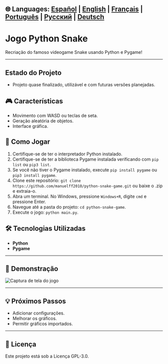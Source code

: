 🌐 **Languages:** [Español](README.md) | [English](README.en.md) | [Français](README.fr.md) | [Português](README.pt.md) | [Русский](README.ru.md) | [Deutsch](README.de.md)
---
# Jogo Python Snake

Recriação do famoso videogame Snake usando Python e Pygame!

---
## Estado do Projeto
* Projeto quase finalizado, utilizável e com futuras versões planejadas.

## 🎮 Características
* Movimento com WASD ou teclas de seta.
* Geração aleatória de objetos.
* Interface gráfica.

## 🚀 Como Jogar
1. Certifique-se de ter o interpretador Python instalado.
2. Certifique-se de ter a biblioteca Pygame instalada verificando com `pip list` ou `pip3 list`.
3. Se você não tiver o Pygame instalado, execute `pip install pygame` ou `pip3 install pygame`.
4. Clone este repositório: `git clone https://github.com/manuelff2010/python-snake-game.git` ou baixe o .zip e extraia-o.
5. Abra um terminal. No Windows, pressione `Windows+R`, digite `cmd` e pressione Enter.
6. Navegue até a pasta do projeto: `cd python-snake-game`.
7. Execute o jogo: `python main.py`.

## 🛠️ Tecnologias Utilizadas
* **Python**
* **Pygame**

---
## 📸 Demonstração

![Captura de tela do jogo](caminho/para/sua/imagem-snake.png)

---

## 💡 Próximos Passos
* Adicionar configurações.
* Melhorar os gráficos.
* Permitir gráficos importados.

---

## 📄 Licença
Este projeto está sob a Licença GPL-3.0.